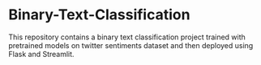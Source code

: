 # Binary-Text-Classification
This repository contains a binary text classification project trained with pretrained models on twitter sentiments dataset and then deployed using Flask and Streamlit.
